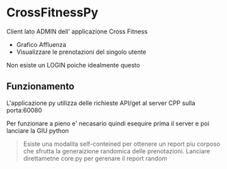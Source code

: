 # CrossFitnessPy
Client lato ADMIN dell' applicazione Cross Fitness
- Grafico Affluenza
- Visualizzare le prenotazioni del singolo utente 

Non esiste un LOGIN poiche idealmente questo 

## Funzionamento 
L'applicazione py utilizza delle richieste API/get al server CPP sulla porta:60080

Per funzionare a pieno e' necasario quindi esequire prima il server e poi lanciare la GIU python 

> Esiste una modalita self-conteined per ottenere un report piu corposo che sfrutta la generaizione randomica delle prenotazioni. Lanciare direttametne core.py per gerenare il report random
